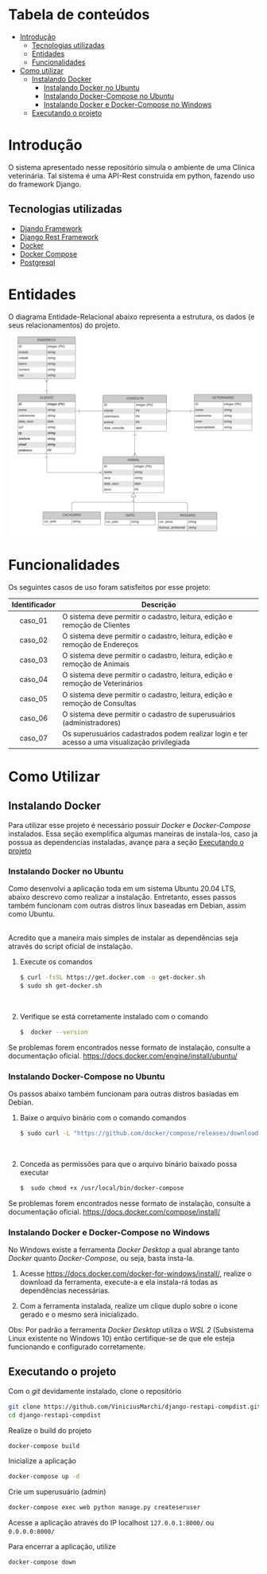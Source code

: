 # Tabela de conteúdos
   * [Introdução](#introdução)
      * [Tecnologias utilizadas](#tecnologias-utilizadas)
      * [Entidades](#entidades)
      * [Funcionalidades](#Funcionalidades)
   * [Como utilizar](#Como-utilizar)
      * [Instalando Docker](#Instalando-Docker) 
         * [Instalando Docker no Ubuntu](#Instalando-Docker-no-Ubuntu)
         * [Instalando Docker-Compose no Ubuntu](#Instalando-Docker-Compose-no-Ubuntu)
         * [Instalando Docker e Docker-Compose no Windows](#Instalando-Docker-e-Docker-Compose-no-Windows)
      * [Executando o projeto](#Executando-o-projeto)


# Introdução
O sistema apresentado nesse repositório simula o ambiente de uma Clinica veterinária. Tal sistema é uma API-Rest construída em python, fazendo uso do framework Django.

## Tecnologias utilizadas
- [Djando Framework](https://www.djangoproject.com/)
- [Django Rest Framework](https://www.django-rest-framework.org/)
- [Docker](https://www.docker.com/get-started)
- [Docker Compose](https://docs.docker.com/compose/)
- [Postgresql](https://www.postgresql.org/)


# Entidades
O diagrama Entidade-Relacional abaixo representa a estrutura, os dados (e seus relacionamentos) do projeto.
![Diagrama ER](diagrama_er.png)

# Funcionalidades
Os seguintes casos de uso foram satisfeitos por esse projeto:

| Identificador | Descrição  |
|:-------------:|-------------|
| caso_01 | O sistema deve permitir o cadastro, leitura, edição e remoção de Clientes|
| caso_02 | O sistema deve permitir o cadastro, leitura, edição e remoção de Endereços|
| caso_03 | O sistema deve permitir o cadastro, leitura, edição e remoção de Animais|
| caso_04 | O sistema deve permitir o cadastro, leitura, edição e remoção de Veterinários  |
| caso_05 | O sistema deve permitir o cadastro, leitura, edição e remoção de Consultas     |
| caso_06 | O sistema deve permitir o cadastro de superusuários (administradores)     |
| caso_07 | Os superusuários cadastrados podem realizar login e ter acesso a uma visualização privilegiada|

# Como Utilizar

## Instalando Docker
Para utilizar esse projeto é necessário possuir *Docker* e *Docker-Compose* instalados. Essa seção exemplifica algumas maneiras de instala-los, caso ja possua as dependencias instaladas, avançe para a seção [Executando o projeto](##Executando-o-projeto)

### Instalando Docker no Ubuntu
Como desenvolvi a aplicação toda em um sistema Ubuntu 20.04 LTS, abaixo descrevo como realizar a instalação. Entretanto, esses passos também funcionam com outras distros linux baseadas em Debian, assim como Ubuntu.

<br/>
Acredito que a maneira mais simples de instalar as dependências seja através do script oficial de instalação.

1. Execute os comandos
   ```bash
   $ curl -fsSL https://get.docker.com -o get-docker.sh
   $ sudo sh get-docker.sh
   ```

<br/>

2. Verifique se está corretamente instalado com o comando
   ```bash
   $  docker --version
   ```

Se problemas forem encontrados nesse formato de instalação, consulte a documentação oficial.
https://docs.docker.com/engine/install/ubuntu/

### Instalando Docker-Compose no Ubuntu
Os passos abaixo também funcionam para outras distros basiadas em Debian.

1. Baixe o arquivo binário com o comando comandos
   ```bash
   $ sudo curl -L "https://github.com/docker/compose/releases/download/1.29.2/docker-compose-$(uname -s)-$(uname -m)" -o /usr/local/bin/docker-compose
   ```

<br/>

2. Conceda as permissões para que o arquivo binário baixado possa executar
   ```bash
   $  sudo chmod +x /usr/local/bin/docker-compose
   ```
Se problemas forem encontrados nesse formato de instalação, consulte a documentação oficial.
https://docs.docker.com/compose/install/

### Instalando Docker e Docker-Compose no Windows
No Windows existe a ferramenta *Docker Desktop* a qual abrange tanto *Docker* quanto *Docker-Compose*, ou seja, basta insta-la.

1. Acesse https://docs.docker.com/docker-for-windows/install/, realize o download da ferramenta, execute-a e ela instala-rá todas as dependências necessárias.

2. Com a ferramenta instalada, realize um clique duplo sobre o icone gerado e o mesmo será inicializado.

Obs: Por padrão a ferramenta *Docker Desktop* utiliza o *WSL 2* (Subsistema  Linux existente no Windows 10) então certifique-se de que ele esteja funcionando e configurado corretamente.

## Executando o projeto
Com o *git* devidamente instalado, clone o repositório
```bash
git clone https://github.com/ViniciusMarchi/django-restapi-compdist.git
cd django-restapi-compdist
```


Realize o build do projeto
```bash
docker-compose build
```

Inicialize a aplicação
```bash
docker-compose up -d
```
Crie um superusuário (admin)
```bash
docker-compose exec web python manage.py createseruser
```
Acesse a aplicação através do IP localhost `127.0.0.1:8000/` ou `0.0.0.0:8000/`

Para encerrar a aplicação, utilize
```bash
docker-compose down
```